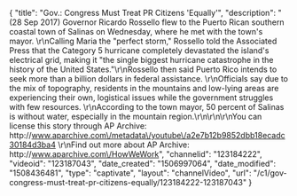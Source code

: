 {
    "title": "Gov.: Congress Must Treat PR Citizens 'Equally'",
    "description": "(28 Sep 2017) Governor Ricardo Rossello flew to the Puerto Rican southern coastal town of Salinas on Wednesday, where he met with the town's mayor. \r\nCalling Maria the \"perfect storm,\" Rossello told the Associated Press that the Category 5 hurricane completely devastated the island's electrical grid, making it \"the single biggest hurricane catastrophe in the history of the United States.\"\r\nRossello then said Puerto Rico intends to seek more than a billion dollars in federal assistance. \r\nOfficials say due to the mix of topography, residents in the mountains and low-lying areas are experiencing their own, logistical issues while the government struggles with few resources. \r\nAccording to the town mayor, 50 percent of Salinas is without water, especially in the mountain region.\r\n\r\n\r\nYou can license this story through AP Archive: http:\/\/www.aparchive.com\/metadata\/youtube\/a2e7b12b9852dbb18ecadc30184d3ba4 \r\nFind out more about AP Archive: http:\/\/www.aparchive.com\/HowWeWork",
    "channelid": "123184222",
    "videoid": "123187043",
    "date_created": "1506997064",
    "date_modified": "1508436481",
    "type": "captivate",
    "layout": "channelVideo",
    "url": "\/c1\/gov-congress-must-treat-pr-citizens-equally\/123184222-123187043"
}